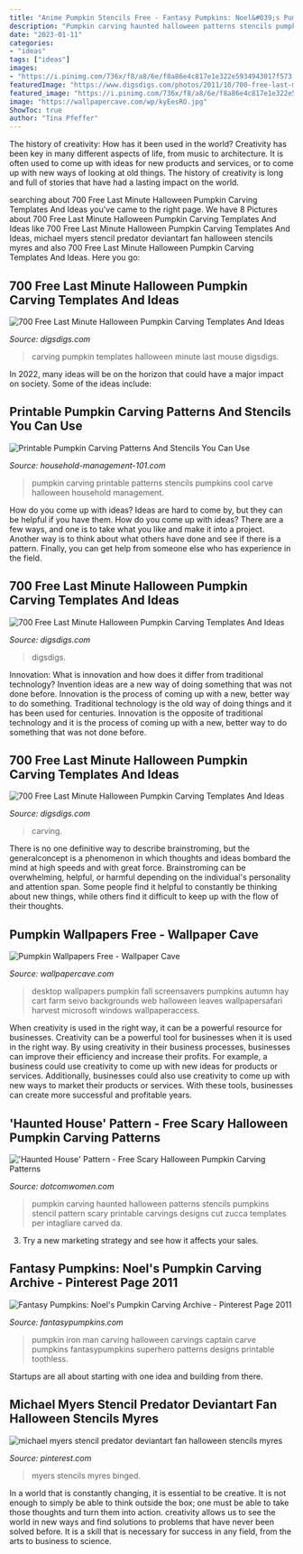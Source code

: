 ```yaml
---
title: "Anime Pumpkin Stencils Free - Fantasy Pumpkins: Noel&#039;s Pumpkin Carving Archive"
description: "Pumpkin carving haunted halloween patterns stencils pumpkins stencil pattern scary printable carvings designs cut zucca templates per intagliare carved da"
date: "2023-01-11"
categories:
- "ideas"
tags: ["ideas"]
images:
- "https://i.pinimg.com/736x/f8/a8/6e/f8a86e4c817e1e322e5934943017f573.jpg"
featuredImage: "https://www.digsdigs.com/photos/2011/10/700-free-last-minute-halloween-pumpkin-carving-templates-and-ideas-12.jpg"
featured_image: "https://i.pinimg.com/736x/f8/a8/6e/f8a86e4c817e1e322e5934943017f573.jpg"
image: "https://wallpapercave.com/wp/kyEesRO.jpg"
ShowToc: true
author: "Tina Pfeffer"
---
```



The history of creativity: How has it been used in the world?
Creativity has been key in many different aspects of life, from music to architecture. It is often used to come up with ideas for new products and services, or to come up with new ways of looking at old things. The history of creativity is long and full of stories that have had a lasting impact on the world.

	

		
searching about 700 Free Last Minute Halloween Pumpkin Carving Templates And Ideas you've came to the right page. We have 8 Pictures about 700 Free Last Minute Halloween Pumpkin Carving Templates And Ideas like 700 Free Last Minute Halloween Pumpkin Carving Templates And Ideas, michael myers stencil predator deviantart fan halloween stencils myres and also 700 Free Last Minute Halloween Pumpkin Carving Templates And Ideas. Here you go:
		
    
## 700 Free Last Minute Halloween Pumpkin Carving Templates And Ideas

<img loading=lazy src="https://www.digsdigs.com/photos/2011/10/700-free-last-minute-halloween-pumpkin-carving-templates-and-ideas-14.jpg" onerror="this.onerror=null;this.src='https://tse4.mm.bing.net/th?id=OIP.QigmhVLlGEY0o0DUHwO4hQHaJ3&amp;pid=15.1';" alt="700 Free Last Minute Halloween Pumpkin Carving Templates And Ideas">

_Source: digsdigs.com_

>carving pumpkin templates halloween minute last mouse digsdigs. 

	

In 2022, many ideas will be on the horizon that could have a major impact on society. Some of the ideas include: 

    
## Printable Pumpkin Carving Patterns And Stencils You Can Use

<img loading=lazy src="https://www.household-management-101.com/image-files/printable-pumpkin-carving-patterns-facebook-image.jpg" onerror="this.onerror=null;this.src='https://tse3.mm.bing.net/th?id=OIP.dLxbQxjjzoE3ZOvDcdRi4gHaD4&amp;pid=15.1';" alt="Printable Pumpkin Carving Patterns And Stencils You Can Use">

_Source: household-management-101.com_

>pumpkin carving printable patterns stencils pumpkins cool carve halloween household management. 

	

How do you come up with ideas?
Ideas are hard to come by, but they can be helpful if you have them. How do you come up with ideas? There are a few ways, and one is to take what you like and make it into a project. Another way is to think about what others have done and see if there is a pattern. Finally, you can get help from someone else who has experience in the field.

    
## 700 Free Last Minute Halloween Pumpkin Carving Templates And Ideas

<img loading=lazy src="https://www.digsdigs.com/photos/2011/10/700-free-last-minute-halloween-pumpkin-carving-templates-and-ideas-4.jpg" onerror="this.onerror=null;this.src='https://tse1.mm.bing.net/th?id=OIP.IjaxSdoMPR-riMH3g83mRgHaHa&amp;pid=15.1';" alt="700 Free Last Minute Halloween Pumpkin Carving Templates And Ideas">

_Source: digsdigs.com_

>digsdigs. 

	

Innovation: What is innovation and how does it differ from traditional technology?
Invention ideas are a new way of doing something that was not done before. Innovation is the process of coming up with a new, better way to do something. Traditional technology is the old way of doing things and it has been used for centuries. Innovation is the opposite of traditional technology and it is the process of coming up with a new, better way to do something that was not done before.

    
## 700 Free Last Minute Halloween Pumpkin Carving Templates And Ideas

<img loading=lazy src="https://www.digsdigs.com/photos/2011/10/700-free-last-minute-halloween-pumpkin-carving-templates-and-ideas-12.jpg" onerror="this.onerror=null;this.src='https://tse2.mm.bing.net/th?id=OIP.DXBCS3xXhsZrKPJI3mKZawAAAA&amp;pid=15.1';" alt="700 Free Last Minute Halloween Pumpkin Carving Templates And Ideas">

_Source: digsdigs.com_

>carving. 

	

There is no one definitive way to describe brainstroming, but the generalconcept is a phenomenon in which thoughts and ideas bombard the mind at high speeds and with great force. Brainstroming can be overwhelming, helpful, or harmful depending on the individual's personality and attention span. Some people find it helpful to constantly be thinking about new things, while others find it difficult to keep up with the flow of their thoughts.

    
## Pumpkin Wallpapers Free - Wallpaper Cave

<img loading=lazy src="https://wallpapercave.com/wp/kyEesRO.jpg" onerror="this.onerror=null;this.src='https://tse1.mm.bing.net/th?id=OIP.GHqh3fqqJzHm_UIof0UXSQHaEo&amp;pid=15.1';" alt="Pumpkin Wallpapers Free - Wallpaper Cave">

_Source: wallpapercave.com_

>desktop wallpapers pumpkin fall screensavers pumpkins autumn hay cart farm seivo backgrounds web halloween leaves wallpapersafari harvest microsoft windows wallpaperaccess. 

	

When creativity is used in the right way, it can be a powerful resource for businesses.
Creativity can be a powerful tool for businesses when it is used in the right way. By using creativity in their business processes, businesses can improve their efficiency and increase their profits. For example, a business could use creativity to come up with new ideas for products or services. Additionally, businesses could also use creativity to come up with new ways to market their products or services. With these tools, businesses can create more successful and profitable years.

    
## &#039;Haunted House&#039; Pattern - Free Scary Halloween Pumpkin Carving Patterns

<img loading=lazy src="https://www.dotcomwomen.com/wp-content/uploads/2012/07/pumpkin-haunted-house-224x300.jpg" onerror="this.onerror=null;this.src='https://tse3.mm.bing.net/th?id=OIP.h06O5jWDfPftyLe87g6RCQAAAA&amp;pid=15.1';" alt="&#039;Haunted House&#039; Pattern - Free Scary Halloween Pumpkin Carving Patterns">

_Source: dotcomwomen.com_

>pumpkin carving haunted halloween patterns stencils pumpkins stencil pattern scary printable carvings designs cut zucca templates per intagliare carved da. 

	

3. Try a new marketing strategy and see how it affects your sales.

    
## Fantasy Pumpkins: Noel&#039;s Pumpkin Carving Archive - Pinterest Page 2011

<img loading=lazy src="http://fantasypumpkins.com/2011-pumpkins/justin-iron-man_0334.jpg" onerror="this.onerror=null;this.src='https://tse3.mm.bing.net/th?id=OIP.NX57WWC5gXldZuKsUFEznQHaJL&amp;pid=15.1';" alt="Fantasy Pumpkins: Noel&#039;s Pumpkin Carving Archive - Pinterest Page 2011">

_Source: fantasypumpkins.com_

>pumpkin iron man carving halloween carvings captain carve pumpkins fantasypumpkins superhero patterns designs printable toothless. 

	

Startups are all about starting with one idea and building from there.

    
## Michael Myers Stencil Predator Deviantart Fan Halloween Stencils Myres

<img loading=lazy src="https://i.pinimg.com/736x/f8/a8/6e/f8a86e4c817e1e322e5934943017f573.jpg" onerror="this.onerror=null;this.src='https://tse4.mm.bing.net/th?id=OIP.tStNskb5wCsxT2u8QnuKLgHaLO&amp;pid=15.1';" alt="michael myers stencil predator deviantart fan halloween stencils myres">

_Source: pinterest.com_

>myers stencils myres binged. 

	

In a world that is constantly changing, it is essential to be creative. It is not enough to simply be able to think outside the box; one must be able to take those thoughts and turn them into action. creativity allows us to see the world in new ways and find solutions to problems that have never been solved before. It is a skill that is necessary for success in any field, from the arts to business to science.

